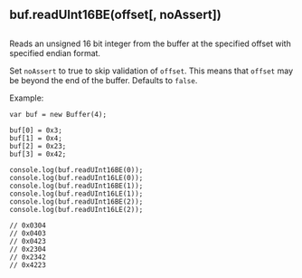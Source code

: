 ## buf.readUInt16BE(offset\[, noAssert\])

## 

Reads an unsigned 16 bit integer from the buffer at the specified offset with
specified endian format.

Set `noAssert` to true to skip validation of `offset`. This means that `offset`
may be beyond the end of the buffer. Defaults to `false`.

Example:

    var buf = new Buffer(4);
    
    buf[0] = 0x3;
    buf[1] = 0x4;
    buf[2] = 0x23;
    buf[3] = 0x42;
    
    console.log(buf.readUInt16BE(0));
    console.log(buf.readUInt16LE(0));
    console.log(buf.readUInt16BE(1));
    console.log(buf.readUInt16LE(1));
    console.log(buf.readUInt16BE(2));
    console.log(buf.readUInt16LE(2));
    
    // 0x0304
    // 0x0403
    // 0x0423
    // 0x2304
    // 0x2342
    // 0x4223